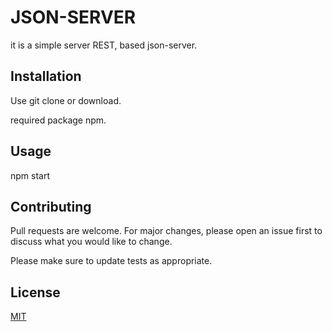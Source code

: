 # JSON-SERVER

it is a simple server REST, based json-server.

## Installation

Use git clone or download.

required package npm.

## Usage

npm start

## Contributing
Pull requests are welcome. For major changes, please open an issue first to discuss what you would like to change.

Please make sure to update tests as appropriate.

## License
[MIT](https://choosealicense.com/licenses/mit/)
